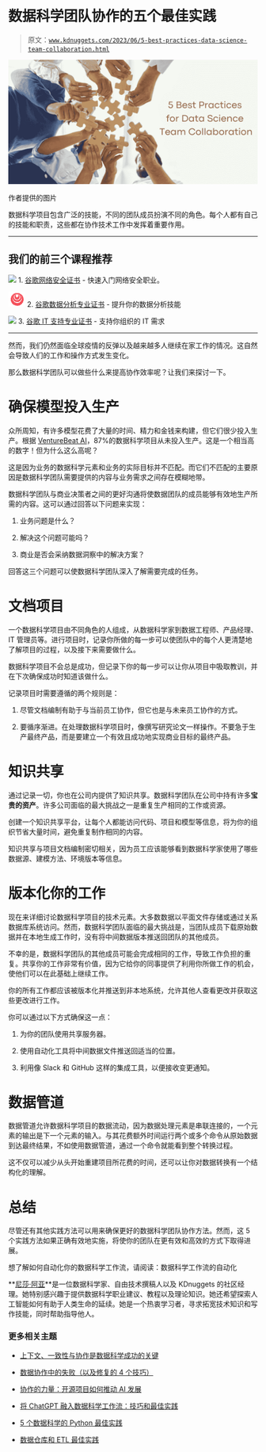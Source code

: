 # 数据科学团队协作的五个最佳实践

> 原文：[`www.kdnuggets.com/2023/06/5-best-practices-data-science-team-collaboration.html`](https://www.kdnuggets.com/2023/06/5-best-practices-data-science-team-collaboration.html)

![数据科学团队协作的五个最佳实践](img/ef3c3e9c98c37cff47fd76ceff95b201.png)

作者提供的图片

数据科学项目包含广泛的技能，不同的团队成员扮演不同的角色。每个人都有自己的技能和职责，这些都在协作技术工作中发挥着重要作用。

* * *

## 我们的前三个课程推荐

![](img/0244c01ba9267c002ef39d4907e0b8fb.png) 1\. [谷歌网络安全证书](https://www.kdnuggets.com/google-cybersecurity) - 快速入门网络安全职业。

![](img/e225c49c3c91745821c8c0368bf04711.png) 2\. [谷歌数据分析专业证书](https://www.kdnuggets.com/google-data-analytics) - 提升你的数据分析技能

![](img/0244c01ba9267c002ef39d4907e0b8fb.png) 3\. [谷歌 IT 支持专业证书](https://www.kdnuggets.com/google-itsupport) - 支持你组织的 IT 需求

* * *

然而，我们仍然面临全球疫情的反弹以及越来越多人继续在家工作的情况。这自然会导致人们的工作和操作方式发生变化。

那么数据科学团队可以做些什么来提高协作效率呢？让我们来探讨一下。

# 确保模型投入生产

众所周知，有许多模型花费了大量的时间、精力和金钱来构建，但它们很少投入生产。根据 [VentureBeat AI](https://venturebeat.com/ai/why-do-87-of-data-science-projects-never-make-it-into-production/)，87%的数据科学项目从未投入生产。这是一个相当高的数字！但为什么这么高呢？

这是因为业务的数据科学元素和业务的实际目标并不匹配。而它们不匹配的主要原因是数据科学团队需要提供的内容与业务需求之间存在模糊地带。

数据科学团队与商业决策者之间的更好沟通将使数据团队的成员能够有效地生产所需的内容。这可以通过回答以下问题来实现：

1.  业务问题是什么？

1.  解决这个问题可能吗？

1.  商业是否会采纳数据洞察中的解决方案？

回答这三个问题可以使数据科学团队深入了解需要完成的任务。

# 文档项目

一个数据科学项目由不同角色的人组成，从数据科学家到数据工程师、产品经理、IT 管理员等。进行项目时，记录你所做的每一步可以使团队中的每个人更清楚地了解项目的过程，以及接下来需要做什么。

数据科学项目不会总是成功，但记录下你的每一步可以让你从项目中吸取教训，并在下次确保成功时知道该做什么。

记录项目时需要遵循的两个规则是：

1.  尽管文档编制有助于与当前员工协作，但它也是与未来员工协作的方式。

1.  要循序渐进。在处理数据科学项目时，像撰写研究论文一样操作。不要急于生产最终产品，而是要建立一个有效且成功地实现商业目标的最终产品。

# 知识共享

通过记录一切，你也在公司内提供了知识共享。数据科学团队在公司中持有许多**宝贵的资产**。许多公司面临的最大挑战之一是重复生产相同的工作或资源。

创建一个知识共享平台，让每个人都能访问代码、项目和模型等信息，将为你的组织节省大量时间，避免重复制作相同的内容。

知识共享与项目文档编制密切相关，因为员工应该能够看到数据科学家使用了哪些数据源、建模方法、环境版本等信息。

# 版本化你的工作

现在来详细讨论数据科学项目的技术元素。大多数数据以平面文件存储或通过关系数据库系统访问。然而，数据科学团队面临的最大挑战是，当团队成员下载原始数据并在本地生成工作时，没有将中间数据版本推送回团队的其他成员。

不幸的是，数据科学团队的其他成员可能会完成相同的工作，导致工作负担的重复。共享你的工作非常有价值，因为它给你的同事提供了利用你所做工作的机会，使他们可以在此基础上继续工作。

你的所有工作都应该被版本化并推送到非本地系统，允许其他人查看更改并获取这些更改进行工作。

你可以通过以下方式确保这一点：

1.  为你的团队使用共享服务器。

1.  使用自动化工具将中间数据文件推送回适当的位置。

1.  利用像 Slack 和 GitHub 这样的集成工具，以便接收变更通知。

# 数据管道

数据管道允许数据科学项目的数据流动，因为数据处理元素是串联连接的，一个元素的输出是下一个元素的输入。与其花费额外时间运行两个或多个命令从原始数据到达最终结果，不如使用数据管道，通过一个命令就能看到整个转换过程。

这不仅可以减少从头开始重建项目所花费的时间，还可以让你对数据转换有一个结构化的理解。

# 总结

尽管还有其他实践方法可以用来确保更好的数据科学团队协作方法。然而，这 5 个实践方法如果正确有效地实施，将使你的团队在更有效和高效的方式下取得进展。

想了解如何自动化你的数据科学工作流，请阅读：数据科学工作流的自动化

**[尼莎·阿亚](https://www.linkedin.com/in/nisha-arya-ahmed/)**是一位数据科学家、自由技术撰稿人以及 KDnuggets 的社区经理。她特别感兴趣于提供数据科学职业建议、教程以及理论知识。她还希望探索人工智能如何有助于人类生命的延续。她是一个热衷学习者，寻求拓宽技术知识和写作技能，同时帮助指导他人。

### 更多相关主题

+   [上下文、一致性与协作是数据科学成功的关键](https://www.kdnuggets.com/2022/01/context-consistency-collaboration-essential-data-science-success.html)

+   [数据协作中的失败（以及修复的 4 个技巧）](https://www.kdnuggets.com/2023/01/collaboration-fails-around-data-4-tips-fixing.html)

+   [协作的力量：开源项目如何推动 AI 发展](https://www.kdnuggets.com/2023/08/power-collaboration-opensource-projects-advancing-ai.html)

+   [将 ChatGPT 融入数据科学工作流：技巧和最佳实践](https://www.kdnuggets.com/2023/05/integrating-chatgpt-data-science-workflows-tips-best-practices.html)

+   [5 个数据科学的 Python 最佳实践](https://www.kdnuggets.com/5-python-best-practices-for-data-science)

+   [数据仓库和 ETL 最佳实践](https://www.kdnuggets.com/2023/02/data-warehousing-etl-best-practices.html)
